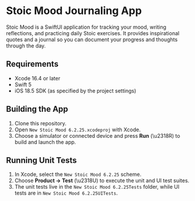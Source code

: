# Stoic Mood Journaling App

Stoic Mood is a SwiftUI application for tracking your mood, writing reflections, and practicing daily Stoic exercises. It provides inspirational quotes and a journal so you can document your progress and thoughts through the day.

## Requirements

- Xcode 16.4 or later
- Swift 5
- iOS 18.5 SDK (as specified by the project settings)

## Building the App

1. Clone this repository.
2. Open `New Stoic Mood 6.2.25.xcodeproj` with Xcode.
3. Choose a simulator or connected device and press **Run** (\u2318R) to build and launch the app.

## Running Unit Tests

1. In Xcode, select the `New Stoic Mood 6.2.25` scheme.
2. Choose **Product → Test** (\u2318U) to execute the unit and UI test suites.
3. The unit tests live in the `New Stoic Mood 6.2.25Tests` folder, while UI tests are in `New Stoic Mood 6.2.25UITests`.

